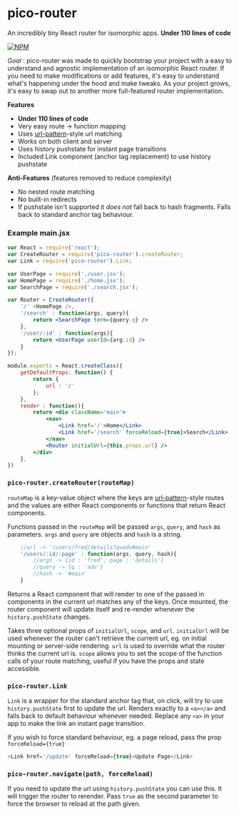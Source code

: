 # pico-router
An incredibly tiny React router for isomorphic apps. **Under 110 lines of code**

[![NPM](https://nodei.co/npm/pico-router.png)](https://nodei.co/npm/pico-router/)

*Goal* : pico-router was made to quickly bootstrap your project with a easy to understand and agnostic implementation of an isomorphic React router.
If you need to make modifications or add features, it's easy to understand what's happening under the hood and make tweaks.
As your project grows, it's easy to swap out to another more full-featured router implementation.

**Features**

* **Under 110 lines of code**
* Very easy route -> function mapping
* Uses [url-pattern](https://www.npmjs.com/package/url-pattern)-style url matching
* Works on both client and server
* Uses history pushstate for instant page transitions
* Included Link component (anchor tag replacement) to use history pushstate

**Anti-Features** (features removed to reduce complexity)

* No nested route matching
* No built-in redirects
* If pushstate isn't supported it *does not* fall back to hash fragments. Falls back to standard anchor tag behaviour.



### Example main.jsx
```jsx
var React = require('react');
var CreateRouter = require('pico-router').createRouter;
var Link = require('pico-router').Link;

var UserPage = require('./user.jsx');
var HomePage = require('./home.jsx');
var SearchPage = require('./search.jsx');

var Router = CreateRouter({
	'/' <HomePage />,
	'/search' : function(args, query){
		return <SearchPage term={query.q} />
	},
	'/user/:id' : function(args){
		return <UserPage userId={arg.id} />
	}
});

module.exports = React.createClass({
	getDefaultProps: function() {
		return {
			url : '/'
		};
	},
	render : function(){
		return <div className='main'>
			<nav>
				<Link href='/'>Home</Link>
				<Link href='/search' forceReload={true}>Search</Link>
			</nav>
			<Router initialUrl={this.props.url} />
		</div>
	},
})
```

### `pico-router.createRouter(routeMap)`

`routeMap` is a key-value object where the keys are [url-pattern](https://www.npmjs.com/package/url-pattern)-style
routes and the values are either React components or functions that return React components.

Functions passed in the `routeMap` will be passed `args`, `query`, and `hash` as parameters. `args` and `query` are objects and `hash` is a string.

```javascript
	//url -> '/users/fred/details?q=adv#main'
	'/users/:id/:page' : function(args, query, hash){
		//args -> {id : 'fred', page : 'details'}
		//query -> {q : 'adv'}
		//hash -> '#main'
	}
```

Returns a React component that will render to one of the passed in components in the current url matches any of the keys. Once mounted, the router component will update itself and re-render whenever the `history.pushState` changes.

Takes three optional props of `initialUrl`, `scope`, and `url`. `initialUrl` will be used whenever the router can't retrieve the current url, eg. on initial mounting or server-side rendering. `url` is used to override what the router thinks the current url is. `scope` allows you to set the scope of the function calls of your route matching, useful if you have the props and state accessible.


### `pico-router.Link`

`Link` is a wrapper for the standard anchor tag that, on click, will try to use `history.pushState` first to update the url. Renders exactly to a `<a></a>` and falls back to default behaviour whenever needed. Replace any `<a>` in your app to make the link an instant page transition.

If you wish to force standard behaviour, eg. a page reload, pass the prop `forceReload={true}`

```javascript
<Link href='/update' forceReload={true}>Update Page</Link>
```

### `pico-router.navigate(path, forceReload)`

If you need to update the url using `history.pushState` you can use this. It will trigger the router to rerender. Pass `true` as the second parameter to force the browser to reload at the path given.